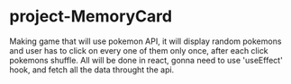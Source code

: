 # project-MemoryCard
Making game that will use pokemon API, it will display random pokemons and user has to click on every one of them only once, after each click pokemons shuffle. All will be done in react, gonna need to use 'useEffect' hook, and fetch all the data throught the api.
